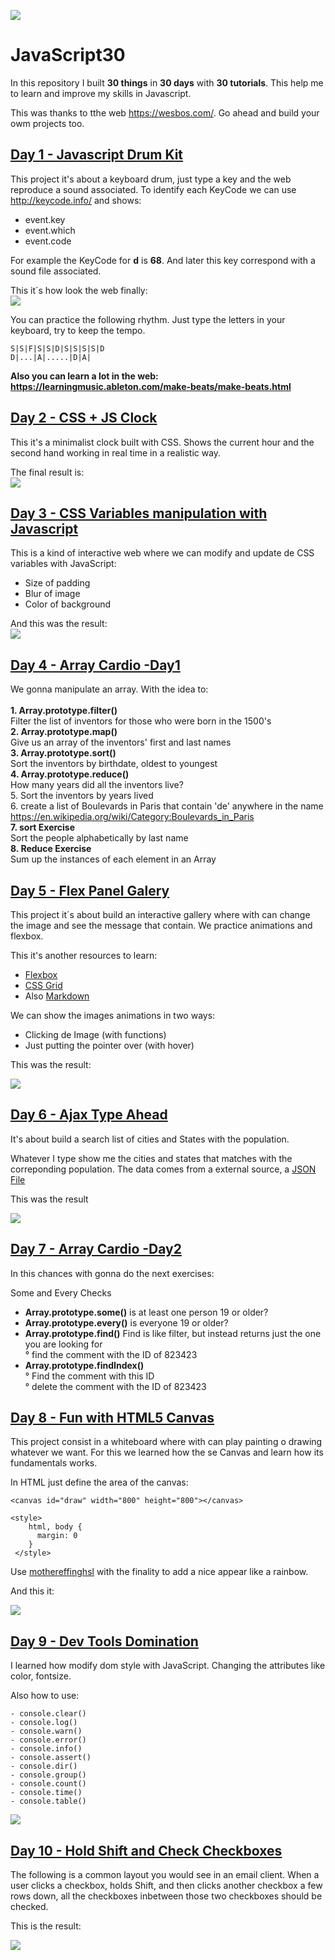 ![](https://wesbos.com/wp-content/uploads/2016/12/JS3-social-share.png)
# JavaScript30

In this repository I built **30 things** in **30 days** with **30 tutorials**. This help me to learn and improve my skills in Javascript.

This was thanks to tthe web https://wesbos.com/. Go ahead and build your owm projects too.

## [Day 1 - Javascript Drum Kit](https://github.com/corozb/JavaScript30/tree/master/Day01-drum-kit)
This project it's about a keyboard drum, just type a key and the web reproduce a sound associated. 
To identify each KeyCode we can use http://keycode.info/ and shows:
- event.key
- event.which
- event.code

For example the KeyCode for **d** is **68**. And later this key correspond with a sound file associated.

This it´s how look the web finally:<br />
![](https://i.ibb.co/vwvMYbP/drum-kit-corozb.png)

You can practice the following rhythm. Just type the letters in your keyboard, try to keep the tempo. <br/> 
 ```
S|S|F|S|S|D|S|S|S|S|D 
D|...|A|.....|D|A|
```

**Also you can learn a lot in the web: https://learningmusic.ableton.com/make-beats/make-beats.html**

## [Day 2 - CSS + JS Clock](https://github.com/corozb/JavaScript30/tree/master/Day02-CSS%2BJS-Clock)
This it's a minimalist clock built with CSS. Shows the current hour and the second hand working in real time in a realistic way.

The final result is: <br />
![](https://i.ibb.co/dL9GR82/CSS-JS-Clock-corozb.png)

## [Day 3 - CSS Variables manipulation with Javascript](https://github.com/corozb/JavaScript30/tree/master/Day03%20-CSS_Variables%2BJSS)
This is a kind of interactive web where we can modify and update de CSS variables with JavaScript:
- Size of padding
- Blur of image
- Color of background

And this was the result: <br/>
![](https://i.ibb.co/sJs2bYq/CSS-Variables-JSS-corozb.png)

## [Day 4 - Array Cardio -Day1](https://github.com/corozb/JavaScript30/tree/master/Day4-Array_Cardio_day1)
We gonna manipulate an array. With the idea to: <br />
<br />
  **1. Array.prototype.filter()** <br/> Filter the list of inventors for those who were born in the 1500's <br/>
  **2. Array.prototype.map()** <br/> Give us an array of the inventors' first and last names <br/>
  **3.  Array.prototype.sort()** <br/> Sort the inventors by birthdate, oldest to youngest <br/>
  **4.  Array.prototype.reduce()** <br/> How many years did all the inventors live? <br/>
   5. Sort the inventors by years lived <br/>
   6. create a list of Boulevards in Paris that contain 'de' anywhere in the name <br/>
    https://en.wikipedia.org/wiki/Category:Boulevards_in_Paris  <br/>
   **7. sort Exercise**  <br/>
    Sort the people alphabetically by last name  <br/>
   **8. Reduce Exercise**  <br/>
    Sum up the instances of each element in an Array
    
 ## [Day 5 - Flex Panel Galery](https://github.com/corozb/JavaScript30/tree/master/Day5-Flex_Panel_Gallery)
This project it´s about build an interactive gallery where with can change the image and see the message that contain.
We practice animations and flexbox. 

This it's another resources to learn:
- [Flexbox](https://flexbox.io/)
- [CSS Grid](https://cssgrid.io/)
- Also [Markdown](https://masteringmarkdown.com)

We can show the images animations in two ways:
- Clicking de Image (with functions)
- Just putting the pointer over (with hover)

This was the result:

![](https://i.ibb.co/P9P1Mwr/Day5-Flex-Panel-Gallery-corozb.png)

## [Day 6 - Ajax Type Ahead](https://github.com/corozb/JavaScript30/tree/master/Day6-Ajax_Type_Ahead)
It's about build a search list of cities and States with the population.

Whatever I type show me the cities and states that matches with the correponding population. The data comes from a external source, a [JSON File](https://gist.githubusercontent.com/Miserlou/c5cd8364bf9b2420bb29/raw/2bf258763cdddd704f8ffd3ea9a3e81d25e2c6f6/cities.json)

This was the result

![](https://i.ibb.co/wcGBvVX/Day6-Ajax-Type-Ahead-corozb.png)

## [Day 7 - Array Cardio -Day2](https://github.com/corozb/JavaScript30/tree/master/Day7-Array_Cardio_day2)
In this chances with gonna do the next exercises:

Some and Every Checks
- **Array.prototype.some()** is at least one person 19 or older?
- **Array.prototype.every()** is everyone 19 or older?
- **Array.prototype.find()** Find is like filter, but instead returns just the one you are looking for <br/>
    ° find the comment with the ID of 823423 <br/>
- **Array.prototype.findIndex()** <br/>
    ° Find the comment with this ID <br/>
    ° delete the comment with the ID of 823423 
    
## [Day 8 - Fun with HTML5 Canvas](https://github.com/corozb/JavaScript30/tree/master/Day8-Fun_with_HTML5_Canvas)
This project consist in a whiteboard where with can play painting o drawing whatever we want. For this we learned how the se Canvas and learn how its fundamentals works.

In HTML just define the area of the canvas:

```
<canvas id="draw" width="800" height="800"></canvas>
  
<style>
    html, body {
      margin: 0
    }
 </style>
```
Use [mothereffinghsl](https://mothereffinghsl.com/) with the finality to add a nice appear like a rainbow.

And this it:

![](https://i.ibb.co/NCZjS35/Paintin-in-Canvas-corozb.png)

## [Day 9 - Dev Tools Domination](https://github.com/corozb/JavaScript30/tree/master/Day9-Dev_Tools_domination)
I learned how modify dom style with JavaScript. Changing the attributes like color, fontsize.

Also how to use:
```
- console.clear()
- console.log()
- console.warn()
- console.error()
- console.info()
- console.assert()
- console.dir()
- console.group()
- console.count()
- console.time()
- console.table()
```

  ![](https://i.ibb.co/BG5HH8P/dev-Toolscorozb.png)
  
  ## [Day 10 - Hold Shift and Check Checkboxes]()
  The following is a common layout you would see in an email client.
  When a user clicks a checkbox, holds Shift, and then clicks another checkbox a few rows down, all the checkboxes inbetween those two     checkboxes should be checked.
  
  This is the result:
  
  ![](https://i.ibb.co/6Y4J459/checkbox-corozb.png)
